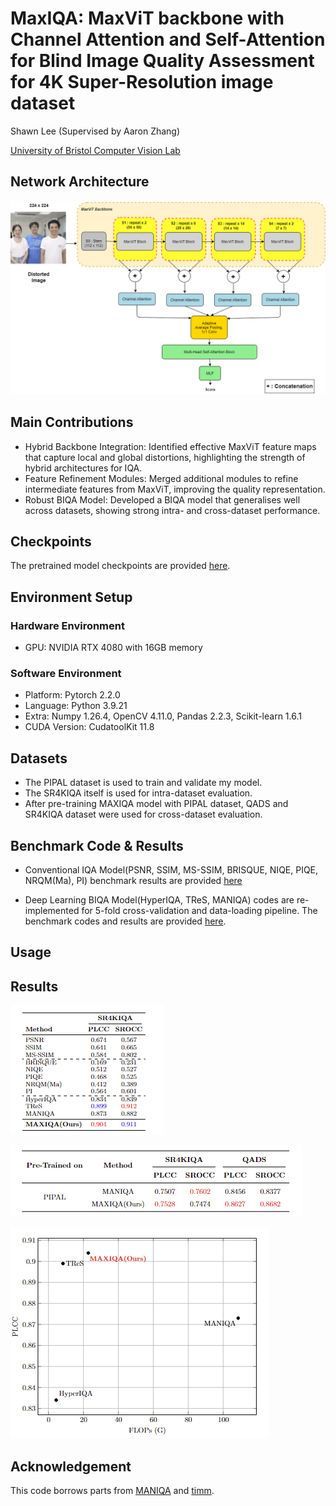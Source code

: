 # MaxIQA: MaxViT backbone with Channel Attention and Self-Attention for Blind Image Quality Assessment for 4K Super-Resolution image dataset

Shawn Lee (Supervised by Aaron Zhang)

[University of Bristol Computer Vision Lab](https://vilab.blogs.bristol.ac.uk/research/computer-vision/)

## Network Architecture
![image.png](image/MAXIQA.png)

## Main Contributions
- Hybrid Backbone Integration: Identified effective MaxViT feature maps that capture local and global distortions, highlighting the strength of hybrid architectures for IQA.
- Feature Refinement Modules: Merged additional modules to refine intermediate features from MaxViT, improving the quality representation.
- Robust BIQA Model: Developed a BIQA model that generalises well across datasets, showing strong intra- and cross-dataset performance.

## Checkpoints
The pretrained model checkpoints are provided [here](https://drive.google.com/drive/folders/1fFv3BFGcDvrerYEMK9wWPuJzqtF9aRN_?usp=drive_link).

## Environment Setup
### Hardware Environment
- GPU: NVIDIA RTX 4080 with 16GB memory

### Software Environment
- Platform: Pytorch 2.2.0
- Language: Python 3.9.21
- Extra: Numpy 1.26.4, OpenCV 4.11.0, Pandas 2.2.3, Scikit-learn 1.6.1
- CUDA Version: CudatoolKit 11.8

## Datasets
- The PIPAL dataset is used to train and validate my model. 
- The SR4KIQA itself is used for intra-dataset evaluation.
- After pre-training MAXIQA model with PIPAL dataset, QADS and SR4KIQA dataset were used for cross-dataset evaluation.

## Benchmark Code & Results
- Conventional IQA Model(PSNR, SSIM, MS-SSIM, BRISQUE, NIQE, PIQE, NRQM(Ma), PI) benchmark results are provided [here](https://drive.google.com/drive/folders/1wqUmEop1KhgfHGllC0r3IoqFTFql_r_7?usp=drive_link)

- Deep Learning BIQA Model(HyperIQA, TReS, MANIQA) codes are re-implemented for 5-fold cross-validation and data-loading pipeline. The benchmark codes and results are provided [here]().


## Usage

## Results
![image1.png](image/sr4kiqa.png)

![image.png](image/image.png)

![image2.pmg](image/flops.png)

## Acknowledgement
This code borrows parts from [MANIQA](https://github.com/IIGROUP/MANIQA#) and [timm](https://github.com/rwightman/pytorch-image-models).

